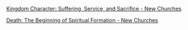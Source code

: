 
[Kingdom Character: Suffering, Service, and Sacrifice - New Churches](https://www.newchurches.com/resource/kingdom-character-suffering-service-and-sacrifice/)

[Death: The Beginning of Spiritual Formation - New Churches](https://www.newchurches.com/resource/death-the-beginning-of-spiritual-formation/)
